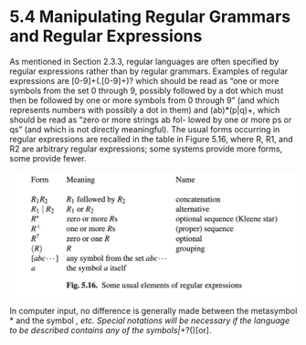 # 5.4 Manipulating Regular Grammars and Regular Expressions

As mentioned in Section 2.3.3, regular languages are often specified by regular expressions rather than by regular grammars. Examples of regular expressions are [0-9]+(.[0-9]+)? which should be read as “one or more symbols from the set 0 through 9, possibly followed by a dot which must then be followed by one or more symbols from 0 through 9” (and which represents numbers with possibly a dot in them) and (ab)*(p|q)+, which should be read as “zero or more strings ab fol- lowed by one or more ps or qs” (and which is not directly meaningful). The usual forms occurring in regular expressions are recalled in the table in Figure 5.16, where R, R1, and R2 are arbitrary regular expressions; some systems provide more forms, some provide fewer.

![图1](../../img/5.4_1-Fig.5.16.png)

In computer input, no difference is generally made between the metasymbol * and
the symbol *, etc. Special notations will be necessary if the language to be described contains any of the symbols|*+?()[or].